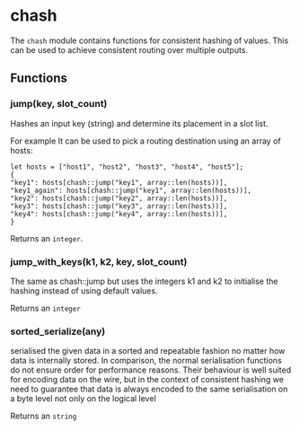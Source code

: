 
# chash

The `chash` module contains functions for consistent hashing of values.
This can be used to achieve consistent routing over multiple outputs.
## Functions
### jump(key, slot_count)

Hashes an input key (string) and determine its placement in a slot list.

For example It can be used to pick a routing destination using an array of
hosts:

```tremor
let hosts = ["host1", "host2", "host3", "host4", "host5"];
{
"key1": hosts[chash::jump("key1", array::len(hosts))],
"key1_again": hosts[chash::jump("key1", array::len(hosts))],
"key2": hosts[chash::jump("key2", array::len(hosts))],
"key3": hosts[chash::jump("key3", array::len(hosts))],
"key4": hosts[chash::jump("key4", array::len(hosts))],
}
```
Returns an `integer`.

### jump_with_keys(k1, k2, key, slot_count)

The same as chash::jump but uses the integers k1 and k2 to initialise the
hashing instead of using default values.

Returns an `integer`

### sorted_serialize(any)

serialised the given data in a sorted and repeatable fashion no matter how
data is internally stored. In comparison, the normal serialisation functions
do not ensure order for performance reasons. Their behaviour is well suited
for encoding data on the wire, but in the context of consistent hashing we
need to guarantee that data is always encoded to the same serialisation on a
byte level not only on the logical level

Returns an `string`
